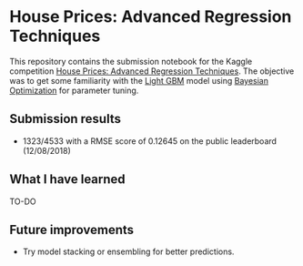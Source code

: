 # House Prices: Advanced Regression Techniques

This repository contains the submission notebook for the Kaggle competition [House Prices: Advanced Regression Techniques](https://www.kaggle.com/c/house-prices-advanced-regression-techniques). The objective was to get some familiarity with the 
[Light GBM](https://lightgbm.readthedocs.io/en/latest/index.html) model using [Bayesian Optimization](https://github.com/fmfn/BayesianOptimization)
for parameter tuning.

## Submission results

- 1323/4533 with a RMSE score of 0.12645 on the public leaderboard (12/08/2018)

## What I have learned

TO-DO
  
## Future improvements

- Try model stacking or ensembling for better predictions.
